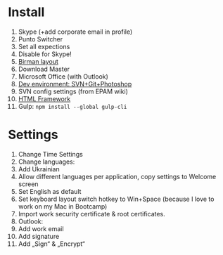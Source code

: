 # Install
1. Skype (+add corporate email in profile)
2. Punto Switcher
  1. Set all expections
  2. Disable for Skype!
3. [Birman layout](http://ilyabirman.ru/projects/typography-layout/)
4. Download Master
5. Microsoft Office (with Outlook)
6. [Dev environment: SVN+Git+Photoshop](https://github.com/ideus-team/guidelines/blob/master/frontend/settings-windows.md)
7. SVN config settings (from EPAM wiki)
8. [HTML Framework](https://github.com/ihorzenich/html-framework)
9. Gulp: `npm install --global gulp-cli`

# Settings
1. Change Time Settings
2. Change languages:
  1. Add Ukrainian
  2. Allow different languages per application, copy settings to Welcome screen
  3. Set English as default
  4. Set keyboard layout switch hotkey to Win+Space (because I love to work on my Mac in Bootcamp)
4. Import work security certificate & root certificates.
4. Outlook:
  1. Add work email
  2. Add signature
  3. Add „Sign“ & „Encrypt“

